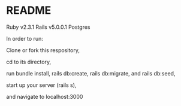 # README

Ruby v2.3.1
Rails v5.0.0.1
Postgres

In order to run:

Clone or fork this respository,

cd to its directory,

run bundle install, rails db:create, rails db:migrate, and rails db:seed,

start up your server (rails s),

and navigate to localhost:3000
